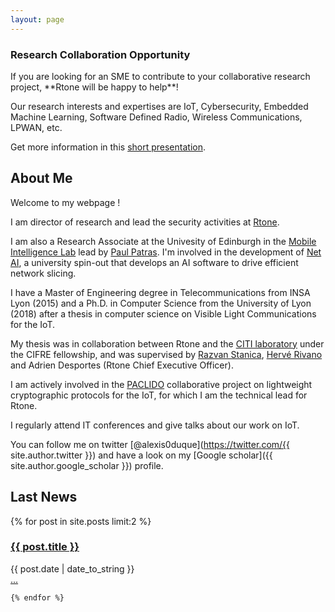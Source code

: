 ```yaml
---
layout: page
---
```


<h3><b>Research Collaboration Opportunity</b></h3>
If you are looking for an SME to contribute to your collaborative research project, **Rtone will be happy to help**!

Our research interests and expertises are IoT, Cybersecurity, Embedded Machine Learning, Software Defined Radio, Wireless Communications, LPWAN, etc.

Get more information in this [short presentation](https://speakerdeck.com/alexisduque/research-at-rtone).

<h2><b>About Me</b></h2>

Welcome to my webpage !

I am director of research and lead the security activities at [Rtone](http://www.rtone.fr).

I am also a Research Associate at the Univesity of Edinburgh in the [Mobile Intelligence Lab](https://mi.inf.ed.ac.uk/) lead by [Paul Patras](http://homepages.inf.ed.ac.uk/ppatras/). I'm involved in the development of [Net AI](https://netai.tech), a university spin-out that develops an AI software to drive efficient network slicing.

I have a Master of Engineering degree in Telecommunications from INSA Lyon (2015) and a Ph.D. in Computer Science from the University of Lyon (2018) after a thesis in computer science on Visible Light Communications for the IoT.

My thesis was in collaboration between Rtone and the [CITI laboratory](http://www.citi-lab.fr) under the CIFRE fellowship, and was supervised by [Razvan Stanica](http://perso.citi.insa-lyon.fr/rstanica/), [Hervé Rivano](http://perso.citi.insa-lyon.fr/hrivano/) and Adrien Desportes (Rtone Chief Executive Officer).

I am actively involved in the [PACLIDO](https://paclido.fr) collaborative project on lightweight cryptographic protocols for the IoT, for which I am the technical lead for Rtone.

I regularly attend IT conferences and give talks about our work on IoT.

You can follow me on twitter [@alexis0duque](https://twitter.com/{{ site.author.twitter }}) and have a look on my [Google scholar]({{ site.author.google_scholar }}) profile.


<h2>Last News</h2>
<div class="posts">
  {% for post in site.posts limit:2 %}
      <h3 class="post-title">
        <a href="{{ site.baseurl }}{{ post.url }}">
          {{ post.title }}
        </a>
      </h3>
      <span class="post-date" style="margin-bottom:0px" >{{ post.date | date_to_string }}</span>
      <div class="post-more">
          <a href="{{ site.baseurl }}{{ post.url }}">
            ...
          </a>
      </div>

    {% endfor %}
</div>
